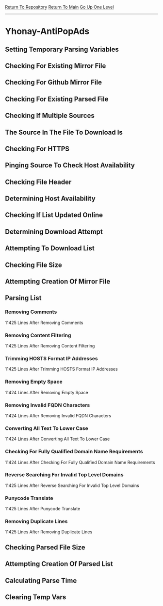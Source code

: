 [Return To Repository](https://github.com/deathbybandaid/piholeparser/)
[Return To Main](https://github.com/deathbybandaid/piholeparser/blob/master/RecentRunLogs/Mainlog.md)
[Go Up One Level](https://github.com/deathbybandaid/piholeparser/blob/master/RecentRunLogs/TopLevelScripts/30-Processing-External-Blacklists.md)
____________________________________
# Yhonay-AntiPopAds
## Setting Temporary Parsing Variables
## Checking For Existing Mirror File
## Checking For Github Mirror File
## Checking For Existing Parsed File
## Checking If Multiple Sources
## The Source In The File To Download Is
## Checking For HTTPS
## Pinging Source To Check Host Availability
## Checking File Header
## Determining Host Availability
## Checking If List Updated Online
## Determining Download Attempt
## Attempting To Download List
## Checking File Size
## Attempting Creation Of Mirror File
## Parsing List
### Removing Comments
11425 Lines After Removing Comments
### Removing Content Filtering
11425 Lines After Removing Content Filtering
### Trimming HOSTS Format IP Addresses
11425 Lines After Trimming HOSTS Format IP Addresses
### Removing Empty Space
11424 Lines After Removing Empty Space
### Removing Invalid FQDN Characters
11424 Lines After Removing Invalid FQDN Characters
### Converting All Text To Lower Case
11424 Lines After Converting All Text To Lower Case
### Checking For Fully Qualified Domain Name Requirements
11424 Lines After Checking For Fully Qualified Domain Name Requirements
### Reverse Searching For Invalid Top Level Domains
11425 Lines After Reverse Searching For Invalid Top Level Domains
### Punycode Translate
11425 Lines After Punycode Translate
### Removing Duplicate Lines
11425 Lines After Removing Duplicate Lines
## Checking Parsed File Size
## Attempting Creation Of Parsed List
## Calculating Parse Time
## Clearing Temp Vars
